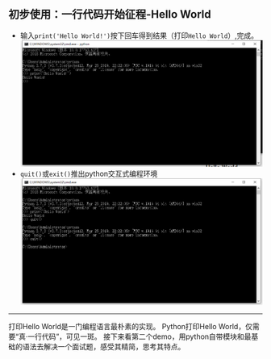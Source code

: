 ## 初步使用：一行代码开始征程-Hello World
- 输入`print('Hello World!')`按下回车得到结果（打印`Hello World`）,完成。
![](/assets/010.png)
- `quit()`或`exit()`推出python交互式编程环境
![](/assets/011.png)

---
打印Hello World是一门编程语言最朴素的实现。
Python打印Hello World，仅需要“真·一行代码”，可见一斑。
接下来看第二个demo，用python自带模块和最基础的语法去解决一个面试题，感受其精简，思考其特点。



